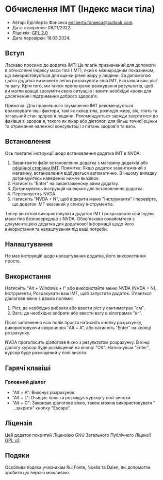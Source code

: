 # Обчислення ІМТ (Індекс маси тіла)

* Автор: Еділберто Фонсека <edilberto.fonseca@outlook.com>.
* Дата створення: 08/11/2022.
* Ліцензія: [GPL 2.0][1]
* Дата перевірки: 18.03.2024.

## Вступ

Ласкаво просимо до додатка ІМТ! Це плагін призначений для допомоги в обчисленні Індексу маси тіла (ІМТ), який є міжнародним показником, що використовується для оцінки рівня жиру у людини. За допомогою цього додатка ви можете легко розрахувати свій ІМТ, вказавши ваш ріст та вагу. Крім того, ми також пропонуємо ранжування результатів, щоб ви могли краще зрозуміти свою ситуацію і вжити необхідні кроки для досягнення і підтримання доброго здоров'я.

 Примітка: Для правильного тлумачення ІМТ рекомендується враховувати інші фактори, такі як склад тіла, розподіл жиру, вік, стать та загальний стан здоров'я людини. Рекомендується завжди звертатися до фахівця зі здоров'я, такого як лікар або дієтолог, для більш точної оцінки та отримання належної консультації з питань здоров'я та ваги.

## Встановлення

Ось поетапні інструкції щодо встановлення додатка ІМТ в NVDA:

1. Завантажте файл встановлення додатка з магазину додатків або [офіційної сторінки ІМТ][1].
Примітка: Якщо додаток завантажений з магазину, встановлення відбудеться автоматично. В іншому випадку дотримуйтесь наведених нижче вказівок.
2. Натисніть "Enter" на завантаженому вами додатку.
3. Дотримуйтесь інструкцій на екрані для встановлення додатка.
4. Перезапустіть NVDA.
5. Натисніть "NVDA + N", щоб відкрити меню "Інструменти" і перевірте, що додаток ІМТ вказаний у списку інструментів.

Тепер ви готові використовувати додаток ІМТ і розрахувати свій Індекс маси тіла безпосередньо з NVDA. Обов'язково ознайомтеся з документацією додатка для додаткової інформації щодо його використання та налаштування під ваші потреби.

## Налаштування

Не має інструкцій щодо налаштування додатка, його використання просте.

## Використання

Натисніть "Alt + Windows + I" або використайте меню NVDA (NVDA + N), Інструменти, Розрахувати ваш ІМТ, щоб запустити додаток. З'явиться діалогове вікно з двома полями:

1. Ріст, де необхідно вибрати або ввести ріст у сантиметрах "см".
2. Вага, де необхідно вибрати або ввести вагу в кілограмах "кг".

Після заповнення всіх полів просто натисніть кнопку розрахунку, використовуючи скорочення "Alt + A", або натисніть "Enter" на кнопці розрахунку.

NVDA проголосить діалогове вікно з результатом розрахунку. В кінці діалогу курсор буде розміщений на кнопці "ОК". Натиснувши "Enter", курсор буде розміщений у полі висоти.

## Гарячі клавіші

### Головний діалог

* "Alt + A": Виконує розрахунок.
* "Alt + L": Очищає поля та розміщує курсор у полі висоти.
* "Alt + C": Закриває діалогове вікно, також можна використовувати "
...закрити" кнопку "Escape".

## Ліцензія

Цей додаток покритий Ліцензією GNU Загального Публічного Ліцензії [GPL v2][1].

## Подяки

Особлива подяка учасникам Rui Fonte, Noelia та Dalen, які допомогли зробити цю версію можливою.

[1]: https://www.gnu.org/licenses/gpl-2.0.html
[2]: https://github.com/EdilbertoFonseca/BMI
